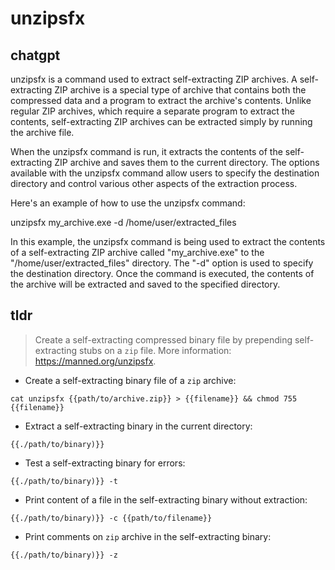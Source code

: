 # unzipsfx 
## chatgpt 
unzipsfx is a command used to extract self-extracting ZIP archives. A self-extracting ZIP archive is a special type of archive that contains both the compressed data and a program to extract the archive's contents. Unlike regular ZIP archives, which require a separate program to extract the contents, self-extracting ZIP archives can be extracted simply by running the archive file.

When the unzipsfx command is run, it extracts the contents of the self-extracting ZIP archive and saves them to the current directory. The options available with the unzipsfx command allow users to specify the destination directory and control various other aspects of the extraction process.

Here's an example of how to use the unzipsfx command:

unzipsfx my_archive.exe -d /home/user/extracted_files

In this example, the unzipsfx command is being used to extract the contents of a self-extracting ZIP archive called "my_archive.exe" to the "/home/user/extracted_files" directory. The "-d" option is used to specify the destination directory. Once the command is executed, the contents of the archive will be extracted and saved to the specified directory. 

## tldr 
 
> Create a self-extracting compressed binary file by prepending self-extracting stubs on a `zip` file.
> More information: <https://manned.org/unzipsfx>.

- Create a self-extracting binary file of a `zip` archive:

`cat unzipsfx {{path/to/archive.zip}} > {{filename}} && chmod 755 {{filename}}`

- Extract a self-extracting binary in the current directory:

`{{./path/to/binary)}}`

- Test a self-extracting binary for errors:

`{{./path/to/binary)}} -t`

- Print content of a file in the self-extracting binary without extraction:

`{{./path/to/binary)}} -c {{path/to/filename}}`

- Print comments on `zip` archive in the self-extracting binary:

`{{./path/to/binary)}} -z`
